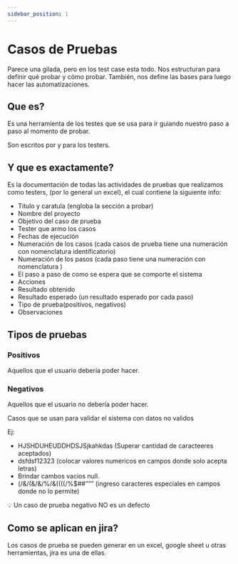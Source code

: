 ```yaml
---
sidebar_position: 1
---
```


# Casos de Pruebas

Parece una gilada, pero en los test case esta todo. Nos estructuran para definir qué probar y cómo probar. También,  nos define las bases para luego hacer las automatizaciones.

## **Que es?**

Es una herramienta de los testes que se usa para ir guiando nuestro paso a paso al momento de probar.

Son escritos por y para los testers. 

## Y que es exactamente?

Es la documentación de todas las actividades de pruebas que realizamos como testers, (por lo general un excel), el cual contiene la siguiente info: 

- Titulo y caratula (engloba la sección a probar)
- Nombre del proyecto
- Objetivo del caso de prueba
- Tester que armo los casos
- Fechas de ejecución
- Numeración de los casos (cada casos de prueba tiene una numeración con nomenclatura  identificatorio)
- Numeración de los pasos (cada paso tiene una numeración con nomenclatura )
- El paso a paso de como se espera que se comporte el sistema
- Acciones
- Resultado obtenido
- Resultado esperado (un resultado esperado por cada paso)
- Tipo de prueba(positivos, negativos)
- Observaciones

## Tipos de pruebas

### Positivos

Aquellos que el usuario debería poder hacer.

### Negativos

Aquellos que el usuario no debería poder hacer.

Casos que se usan para validar el sistema con datos no validos

Ej:

- HJSHDUHEUDDHDSJSjkahkdas (Superar cantidad de caracteeres aceptados)
- dsfdsf12323 (colocar valores numericos en campos donde solo acepta letras)
- Brindar cambos vacios null.
- (/&/(&/&/%/&((((/%$##””” (ingreso caracteres especiales en campos donde no lo permite)

<aside>
💡 Un caso de prueba negativo NO es un defecto

</aside>

## Como se aplican en jira?

Los casos de prueba se pueden generar en un excel, google sheet u otras herramientas, jira es una de ellas.